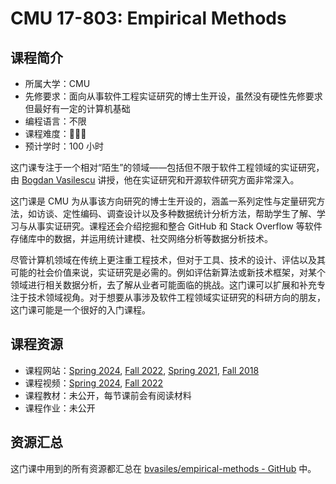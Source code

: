 # CMU 17-803: Empirical Methods

## 课程简介

- 所属大学：CMU
- 先修要求：面向从事软件工程实证研究的博士生开设，虽然没有硬性先修要求但最好有一定的计算机基础
- 编程语言：不限
- 课程难度：🌟🌟🌟
- 预计学时：100 小时

这门课专注于一个相对“陌生”的领域——包括但不限于软件工程领域的实证研究，由 [Bogdan Vasilescu](https://bvasiles.github.io/) 讲授，他在实证研究和开源软件研究方面非常深入。

这门课是 CMU 为从事该方向研究的博士生开设的，涵盖一系列定性与定量研究方法，如访谈、定性编码、调查设计以及多种数据统计分析方法，帮助学生了解、学习与从事实证研究。课程还会介绍挖掘和整合 GitHub 和 Stack Overflow 等软件存储库中的数据，并运用统计建模、社交网络分析等数据分析技术。

尽管计算机领域在传统上更注重工程技术，但对于工具、技术的设计、评估以及其可能的社会价值来说，实证研究是必需的。例如评估新算法或新技术框架，对某个领域进行相关数据分析，去了解从业者可能面临的挑战。这门课可以扩展和补充专注于技术领域视角。对于想要从事涉及软件工程领域实证研究的科研方向的朋友，这门课可能是一个很好的入门课程。

## 课程资源

- 课程网站：[Spring 2024](https://bvasiles.github.io/empirical-methods/), [Fall 2022](https://bvasiles.github.io/empirical-methods/fall-2022/), [Spring 2021](https://bvasiles.github.io/empirical-methods/spring-2021/), [Fall 2018](https://bvasiles.github.io/empirical-methods/fall-2018/)
- 课程视频：[Spring 2024](https://www.youtube.com/playlist?list=PLuPUOEODcOmsiOxD7LK5EcQcj34Y9NwYg), [Fall 2022](https://www.youtube.com/watch?v=IDtePCle3Qc)
- 课程教材：未公开，每节课前会有阅读材料
- 课程作业：未公开

## 资源汇总

这门课中用到的所有资源都汇总在 [bvasiles/empirical-methods - GitHub](https://github.com/bvasiles/empirical-methods) 中。
